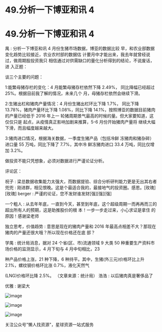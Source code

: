 # 49.分析一下博亚和讯 4

# 49.分析一下博亚和讯 4

禺 : 分析一下博亚和讯 4 月份生猪市场数据，博亚的数据比较 早，和农业部数据变化趋势比较接近，农业农村部的数据估 计要月中才能出来，我去年就曾经说过，做周期股投资我只 相信通过对供需缺口的量化分析得到的结论，不说废话，进 入正题：

谈三个主要的问题：

1:能繁母猪存栏的变化：4 月能繁母猪存栏依然下降 2.49%， 同比降幅已经超过 25%。根据目前我了解的情况，未来几个 月，母猪存栏依然会继续下滑。

2:生猪出栏和猪肉产量情况：4 月份生猪出栏环比下降 1.7%， 同比下降 13.78%，猪肉产量环比下降 1.08%，同比下降 14.1%，按照博亚的数据目前猪肉的产量已经低于 2016 年上一 轮猪周期景气最高的时候的量。但大家要知道，这仅仅只是 起点，从疫情真正影响加剧来推算，5-6 月份开始猪肉产量将 继续大幅下滑，而且幅度越来越大。

3:猪肉进口情况，根据海关数据，一季度生猪产品（包括冷鲜 冻猪肉和猪杂碎）进口量 55 万吨，同比下降了 7.7%，其中冷 鲜冻猪肉进口 33.4 万吨，同比仅增加 3.2%。

做投资不能只凭想象，必须对数据进行严谨论证分析。

评论区：

祝子 : 梁总数据收集能力太强大，而数据提验、综合分析研判能力更是无出其右者 兜兜 : 刚进群，相见恨晚。这是个最适合我的，最接地气的投资圈。感恩。[玫瑰][玫瑰] berger : 严谨的论证，您不发财谁发财[强][强][强]

一个粗人 : 从去年年底，一直到今天，甚至到年底，这个超级周期一而再再而三的超出所有人的预期，这是助推股价的根 本！一步一步走过来，小心求证是拿住 的原因！感谢梁老师

独立思考，价值趋势 : 意思是现在的猪肉产量和 2016 年最高点相差不大？那现在猪肉的产量还很大哦？所以现在价格还在底 部？

学禺 : 统计局消息，据对 24 个省(区、市)流通领域 9 大类 50 种重要生产资料市场价格的监测显示，4 月下旬与 4 月中旬相比，23

种产品价格上涨，21 种下降，6 种持平。其中，生猪(外三元)价格环比上升 2.1%，螺纹钢价格环比涨 0.7%，液化天然气

(LNG)价格环比降 2.5%。 （文章来源：统计局） 浩浩 : 以后猪肉真是奢侈品了

优雅 : 谢梁大

![image](img/Image_082.png)

![image](img/Image_083.png)

![image](img/Image_084.png)

关注公众号"懒人找资源"，星球资源一站式服务